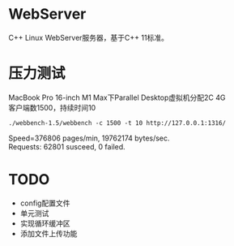 # WebServer
C++ Linux WebServer服务器，基于C++ 11标准。

# 压力测试
MacBook Pro 16-inch M1 Max下Parallel Desktop虚拟机分配2C 4G  
客户端数1500，持续时间10

`./webbench-1.5/webbench -c 1500 -t 10 http://127.0.0.1:1316/`

Speed=376806 pages/min, 19762174 bytes/sec.  
Requests: 62801 susceed, 0 failed.

# TODO
+ config配置文件
+ 单元测试
+ 实现循环缓冲区
+ 添加文件上传功能